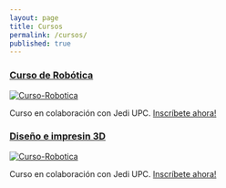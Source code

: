 ```yaml
---
layout: page
title: Cursos
permalink: /cursos/
published: true
---
```


### [Curso de Robótica]((https://robotica.jediupc.com/))

[![Curso-Robotica](https://jediupc.com/jedi-content/uploads/2018/01/robots.png)](https://robotica.jediupc.com/)

Curso en colaboración con Jedi UPC. [Inscríbete ahora!](https://robotica.jediupc.com/)


### [Diseño e impresin 3D]((https://blender.jediupc.com/))

[![Curso-Robotica](https://jediupc.com/jedi-content/uploads/2018/01/robots.png)](https://blender.jediupc.com/)

Curso en colaboración con Jedi UPC. [Inscríbete ahora!](https://blender.jediupc.com/)


